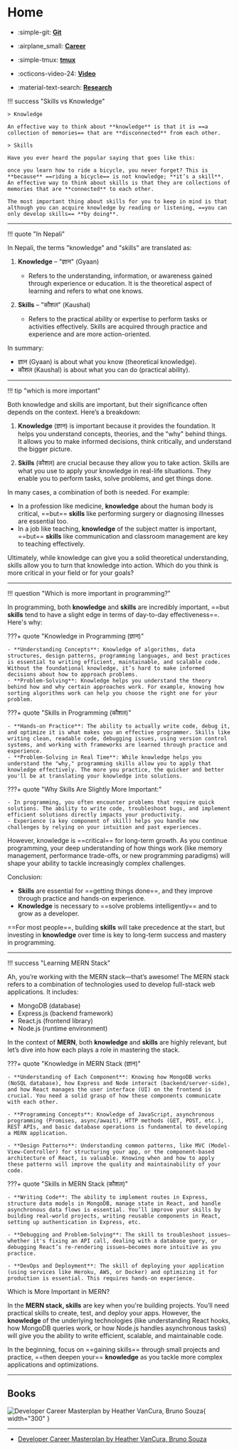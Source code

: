 # Home

<div class="grid cards" markdown>

- :simple-git: **[Git](./tools/git/intro.md)**

- :airplane_small: **[Career](./career/roadmap/developer-plan.md)**

- :simple-tmux: **[tmux](./tools/terminal/tmux/tmux.md)**

- :octicons-video-24: **[Video](./video/vid.md)**

- :material-text-search: **[Research](./research/ai.md)**

</div>

!!! success "Skills vs Knowledge"

    > Knowledge

    An effective way to think about **knowledge** is that it is ==a collection of memories== that are **disconnected** from each other.

    > Skills

    Have you ever heard the popular saying that goes like this:

    once you learn how to ride a bicycle, you never forget? This is **because** ==riding a bicycle== is not knowledge; **it’s a skill**. An effective way to think about skills is that they are collections of memories that are **connected** to each other.

    The most important thing about skills for you to keep in mind is that although you can acquire knowledge by reading or listening, ==you can only develop skills== **by doing**.

---

!!! quote "In Nepali"

In Nepali, the terms "knowledge" and "skills" are translated as:

1.  **Knowledge** – "ज्ञान" (Gyaan)

    - Refers to the understanding, information, or awareness gained through experience or education. It is the theoretical aspect of learning and refers to what one knows.

2.  **Skills** – "कौशल" (Kaushal)

    - Refers to the practical ability or expertise to perform tasks or activities effectively. Skills are acquired through practice and experience and are more action-oriented.

In summary:

- ज्ञान (Gyaan) is about what you know (theoretical knowledge).
- कौशल (Kaushal) is about what you can do (practical ability).

---

!!! tip "which is more important"

Both knowledge and skills are important, but their significance often depends on the context. Here’s a breakdown:

1.  **Knowledge** (ज्ञान) is important because it provides the foundation. It helps you understand concepts, theories, and the "why" behind things. It allows you to make informed decisions, think critically, and understand the bigger picture.

2.  **Skills** (कौशल) are crucial because they allow you to take action. Skills are what you use to apply your knowledge in real-life situations. They enable you to perform tasks, solve problems, and get things done.

In many cases, a combination of both is needed. For example:

- In a profession like medicine, **knowledge** about the human body is critical, ==but== **skills** like performing surgery or diagnosing illnesses are essential too.
- In a job like teaching, **knowledge** of the subject matter is important, ==but== **skills** like communication and classroom management are key to teaching effectively.

Ultimately, while knowledge can give you a solid theoretical understanding, skills allow you to turn that knowledge into action. Which do you think is more critical in your field or for your goals?

---

!!! question "Which is more important in programming?"

In programming, both **knowledge** and **skills** are incredibly important, ==but **skills** tend to have a slight edge in terms of day-to-day effectiveness==. Here's why:

???+ quote "Knowledge in Programming (ज्ञान)"

    - **Understanding Concepts**: Knowledge of algorithms, data structures, design patterns, programming languages, and best practices is essential to writing efficient, maintainable, and scalable code. Without the foundational knowledge, it’s hard to make informed decisions about how to approach problems.
    - **Problem-Solving**: Knowledge helps you understand the theory behind how and why certain approaches work. For example, knowing how sorting algorithms work can help you choose the right one for your problem.

???+ quote "Skills in Programming (कौशल)"

    - **Hands-on Practice**: The ability to actually write code, debug it, and optimize it is what makes you an effective programmer. Skills like writing clean, readable code, debugging issues, using version control systems, and working with frameworks are learned through practice and experience.
    - **Problem-Solving in Real Time**: While knowledge helps you understand the "why," programming skills allow you to apply that knowledge effectively. The more you practice, the quicker and better you'll be at translating your knowledge into solutions.

???+ quote "Why Skills Are Slightly More Important:"

    - In programming, you often encounter problems that require quick solutions. The ability to write code, troubleshoot bugs, and implement efficient solutions directly impacts your productivity.
    - Experience (a key component of skill) helps you handle new challenges by relying on your intuition and past experiences.

However, knowledge is ==critical== for long-term growth. As you continue programming, your deep understanding of how things work (like memory management, performance trade-offs, or new programming paradigms) will shape your ability to tackle increasingly complex challenges.

Conclusion:

- **Skills** are essential for ==getting things done==, and they improve through practice and hands-on experience.
- **Knowledge** is necessary to ==solve problems intelligently== and to grow as a developer.

==For most people==, building **skills** will take precedence at the start, but investing in **knowledge** over time is key to long-term success and mastery in programming.

---

!!! success "Learning MERN Stack"

Ah, you’re working with the MERN stack—that’s awesome! The MERN stack refers to a combination of technologies used to develop full-stack web applications. It includes:

- MongoDB (database)
- Express.js (backend framework)
- React.js (frontend library)
- Node.js (runtime environment)

In the context of **MERN**, both **knowledge** and **skills** are highly relevant, but let’s dive into how each plays a role in mastering the stack.

???+ quote "Knowledge in MERN Stack (ज्ञान)"

    - **Understanding of Each Component**: Knowing how MongoDB works (NoSQL database), how Express and Node interact (backend/server-side), and how React manages the user interface (UI) on the frontend is crucial. You need a solid grasp of how these components communicate with each other.

    - **Programming Concepts**: Knowledge of JavaScript, asynchronous programming (Promises, async/await), HTTP methods (GET, POST, etc.), REST APIs, and basic database operations is fundamental to developing a MERN application.

    - **Design Patterns**: Understanding common patterns, like MVC (Model-View-Controller) for structuring your app, or the component-based architecture of React, is valuable. Knowing when and how to apply these patterns will improve the quality and maintainability of your code.

???+ quote "Skills in MERN Stack (कौशल)"

    - **Writing Code**: The ability to implement routes in Express, structure data models in MongoDB, manage state in React, and handle asynchronous data flows is essential. You’ll improve your skills by building real-world projects, writing reusable components in React, setting up authentication in Express, etc.

    - **Debugging and Problem-Solving**: The skill to troubleshoot issues—whether it's fixing an API call, dealing with a database query, or debugging React’s re-rendering issues—becomes more intuitive as you practice.

    - **DevOps and Deployment**: The skill of deploying your application (using services like Heroku, AWS, or Docker) and optimizing it for production is essential. This requires hands-on experience.

Which is More Important in MERN?

In the **MERN stack, skills** are key when you're building projects. You’ll need practical skills to create, test, and deploy your apps. However, the **knowledge** of the underlying technologies (like understanding React hooks, how MongoDB queries work, or how Node.js handles asynchronous tasks) will give you the ability to write efficient, scalable, and maintainable code.

In the beginning, focus on ==gaining skills== through small projects and practice, ==then deepen your== **knowledge** as you tackle more complex applications and optimizations.

---

## Books

![Developer Career Masterplan by Heather VanCura, Bruno Souza](https://learning.oreilly.com/library/cover/9781801818704/750w/){ width="300" }

---

- [Developer Career Masterplan by Heather VanCura, Bruno Souza](https://www.oreilly.com/library/view/developer-career-masterplan/9781801818704/)
